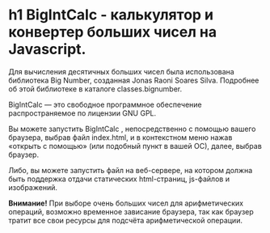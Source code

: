 h1 BigIntCalc - калькулятор и конвертер больших чисел на Javascript.
=====================

Для вычисления десятичных больших чисел была использована библиотека Big Number, 
созданная Jonas Raoni Soares Silva. 
Подробнее об этой библиотеке в каталоге classes.bignumber.

BigIntCalc — это свободное программное обеспечение распространяемое по лицензии 
GNU GPL.

Вы можете запустить BigIntCalc , непосредственно с помощью вашего браузера, 
выбрав файл index.html, и в контекстном меню нажав «открыть с помощью» (или 
подобный пункт в вашей ОС), далее, выбрав браузер.

Либо, вы можете запустить файл на веб-сервере, на котором должна быть поддержка 
отдачи статических html-страниц, js-файлов и изображений.

**Внимание!** При выборе очень больших чисел для арифметических операций, возможно 
временное зависание браузера, так как браузер тратит все свои ресурсы для подсчёта арифметической операции.